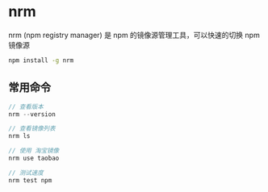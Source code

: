 # nrm

nrm (npm registry manager) 是 npm 的镜像源管理工具，可以快速的切换 npm 镜像源

``` bash
npm install -g nrm
```

## 常用命令

``` js
// 查看版本
nrm --version

// 查看镜像列表
nrm ls

// 使用 淘宝镜像
nrm use taobao

// 测试速度
nrm test npm
```
